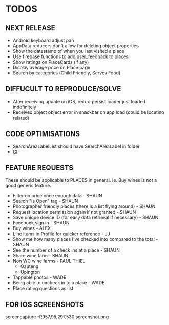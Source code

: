 # TODOS

## NEXT RELEASE

- Android keyboard adjust pan
- AppData reducers don't allow for deleting object properties
- Show the datestamp of when you last visited a place
- Use firebase functions to add user_feedback to places
- Show ratings on PlaceCards (if any)
- Display average price on Place page
- Search by categories (Child Friendly, Serves Food)

## DIFFUCULT TO REPRODUCE/SOLVE

- After receiving update on iOS, redux-persist loader just loaded indefinitely
- Received object object error in snackbar on app load (could be locatino related)

## CODE OPTIMISATIONS

- SearchAreaLabelList should have SearchAreaLabel in folder
- CI

## FEATURE REQUESTS

These should be applicable to PLACES in general. Ie. Buy wines is not a good generic feature.

- Filter on price once enough data - SHAUN
- Search "Is Open" tag - SHAUN
- Photographer friendly places (there is a list flying around) - SHAUN
- Request location permission again if not granted - SHAUN
- Save unique device ID (for easy data retrieval if necessary) - SHAUN
- Facebook sign in - SHAUN
- Buy wines - ALEX
- Line items in Profile for quicker reference - JJ
- Show me how many places I've checked into compared to the total - SHAUN
- See the number of a check ins at a place - SHAUN
- Share wine farm - SHAUN
- Non WC wine farms - PAUL THIEL
  - Gauteng
  - Upington
- Tappable photos - WADE
- Being able to uncheck in to a place - WADE
- Place rating questions as list

## FOR IOS SCREENSHOTS

screencapture -R957,95,297,530 screenshot.png
